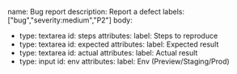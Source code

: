 name: Bug report
description: Report a defect
labels: ["bug","severity:medium","P2"]
body:
  - type: textarea
    id: steps
    attributes:
      label: Steps to reproduce
  - type: textarea
    id: expected
    attributes:
      label: Expected result
  - type: textarea
    id: actual
    attributes:
      label: Actual result
  - type: input
    id: env
    attributes:
      label: Env (Preview/Staging/Prod)
